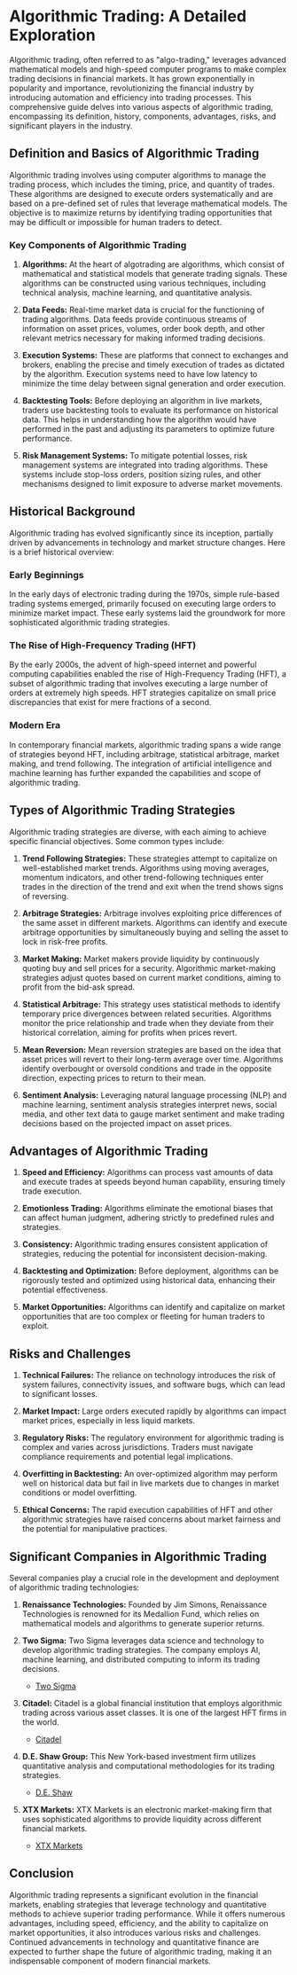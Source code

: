 # Algorithmic Trading: A Detailed Exploration

Algorithmic trading, often referred to as "algo-trading," leverages advanced mathematical models and high-speed computer programs to make complex trading decisions in financial markets. It has grown exponentially in popularity and importance, revolutionizing the financial industry by introducing automation and efficiency into trading processes. This comprehensive guide delves into various aspects of algorithmic trading, encompassing its definition, history, components, advantages, risks, and significant players in the industry.

## Definition and Basics of Algorithmic Trading

Algorithmic trading involves using computer algorithms to manage the trading process, which includes the timing, price, and quantity of trades. These algorithms are designed to execute orders systematically and are based on a pre-defined set of rules that leverage mathematical models. The objective is to maximize returns by identifying trading opportunities that may be difficult or impossible for human traders to detect.

### Key Components of Algorithmic Trading

1. **Algorithms:** At the heart of algotrading are algorithms, which consist of mathematical and statistical models that generate trading signals. These algorithms can be constructed using various techniques, including technical analysis, machine learning, and quantitative analysis.

2. **Data Feeds:** Real-time market data is crucial for the functioning of trading algorithms. Data feeds provide continuous streams of information on asset prices, volumes, order book depth, and other relevant metrics necessary for making informed trading decisions.

3. **Execution Systems:** These are platforms that connect to exchanges and brokers, enabling the precise and timely execution of trades as dictated by the algorithm. Execution systems need to have low latency to minimize the time delay between signal generation and order execution.

4. **Backtesting Tools:** Before deploying an algorithm in live markets, traders use backtesting tools to evaluate its performance on historical data. This helps in understanding how the algorithm would have performed in the past and adjusting its parameters to optimize future performance.

5. **Risk Management Systems:** To mitigate potential losses, risk management systems are integrated into trading algorithms. These systems include stop-loss orders, position sizing rules, and other mechanisms designed to limit exposure to adverse market movements.

## Historical Background

Algorithmic trading has evolved significantly since its inception, partially driven by advancements in technology and market structure changes. Here is a brief historical overview:

### Early Beginnings

In the early days of electronic trading during the 1970s, simple rule-based trading systems emerged, primarily focused on executing large orders to minimize market impact. These early systems laid the groundwork for more sophisticated algorithmic trading strategies.

### The Rise of High-Frequency Trading (HFT)

By the early 2000s, the advent of high-speed internet and powerful computing capabilities enabled the rise of High-Frequency Trading (HFT), a subset of algorithmic trading that involves executing a large number of orders at extremely high speeds. HFT strategies capitalize on small price discrepancies that exist for mere fractions of a second.

### Modern Era

In contemporary financial markets, algorithmic trading spans a wide range of strategies beyond HFT, including arbitrage, statistical arbitrage, market making, and trend following. The integration of artificial intelligence and machine learning has further expanded the capabilities and scope of algorithmic trading.

## Types of Algorithmic Trading Strategies

Algorithmic trading strategies are diverse, with each aiming to achieve specific financial objectives. Some common types include:

1. **Trend Following Strategies:** These strategies attempt to capitalize on well-established market trends. Algorithms using moving averages, momentum indicators, and other trend-following techniques enter trades in the direction of the trend and exit when the trend shows signs of reversing.

2. **Arbitrage Strategies:** Arbitrage involves exploiting price differences of the same asset in different markets. Algorithms can identify and execute arbitrage opportunities by simultaneously buying and selling the asset to lock in risk-free profits.

3. **Market Making:** Market makers provide liquidity by continuously quoting buy and sell prices for a security. Algorithmic market-making strategies adjust quotes based on current market conditions, aiming to profit from the bid-ask spread.

4. **Statistical Arbitrage:** This strategy uses statistical methods to identify temporary price divergences between related securities. Algorithms monitor the price relationship and trade when they deviate from their historical correlation, aiming for profits when prices revert.

5. **Mean Reversion:** Mean reversion strategies are based on the idea that asset prices will revert to their long-term average over time. Algorithms identify overbought or oversold conditions and trade in the opposite direction, expecting prices to return to their mean.

6. **Sentiment Analysis:** Leveraging natural language processing (NLP) and machine learning, sentiment analysis strategies interpret news, social media, and other text data to gauge market sentiment and make trading decisions based on the projected impact on asset prices.

## Advantages of Algorithmic Trading

1. **Speed and Efficiency:** Algorithms can process vast amounts of data and execute trades at speeds beyond human capability, ensuring timely trade execution.

2. **Emotionless Trading:** Algorithms eliminate the emotional biases that can affect human judgment, adhering strictly to predefined rules and strategies.

3. **Consistency:** Algorithmic trading ensures consistent application of strategies, reducing the potential for inconsistent decision-making.

4. **Backtesting and Optimization:** Before deployment, algorithms can be rigorously tested and optimized using historical data, enhancing their potential effectiveness.

5. **Market Opportunities:** Algorithms can identify and capitalize on market opportunities that are too complex or fleeting for human traders to exploit.

## Risks and Challenges

1. **Technical Failures:** The reliance on technology introduces the risk of system failures, connectivity issues, and software bugs, which can lead to significant losses.

2. **Market Impact:** Large orders executed rapidly by algorithms can impact market prices, especially in less liquid markets.

3. **Regulatory Risks:** The regulatory environment for algorithmic trading is complex and varies across jurisdictions. Traders must navigate compliance requirements and potential legal implications.

4. **Overfitting in Backtesting:** An over-optimized algorithm may perform well on historical data but fail in live markets due to changes in market conditions or model overfitting.

5. **Ethical Concerns:** The rapid execution capabilities of HFT and other algorithmic strategies have raised concerns about market fairness and the potential for manipulative practices.

## Significant Companies in Algorithmic Trading

Several companies play a crucial role in the development and deployment of algorithmic trading technologies:

1. **Renaissance Technologies:** Founded by Jim Simons, Renaissance Technologies is renowned for its Medallion Fund, which relies on mathematical models and algorithms to generate superior returns.

2. **Two Sigma:** Two Sigma leverages data science and technology to develop algorithmic trading strategies. The company employs AI, machine learning, and distributed computing to inform its trading decisions.
   - [Two Sigma](https://www.twosigma.com/)

3. **Citadel:** Citadel is a global financial institution that employs algorithmic trading across various asset classes. It is one of the largest HFT firms in the world.
   - [Citadel](https://www.citadel.com/)

4. **D.E. Shaw Group:** This New York-based investment firm utilizes quantitative analysis and computational methodologies for its trading strategies.
   - [D.E. Shaw](https://www.deshaw.com/)

5. **XTX Markets:** XTX Markets is an electronic market-making firm that uses sophisticated algorithms to provide liquidity across different financial markets.
   - [XTX Markets](https://www.xtxmarkets.com/)

## Conclusion

Algorithmic trading represents a significant evolution in the financial markets, enabling strategies that leverage technology and quantitative methods to achieve superior trading performance. While it offers numerous advantages, including speed, efficiency, and the ability to capitalize on market opportunities, it also introduces various risks and challenges. Continued advancements in technology and quantitative finance are expected to further shape the future of algorithmic trading, making it an indispensable component of modern financial markets.